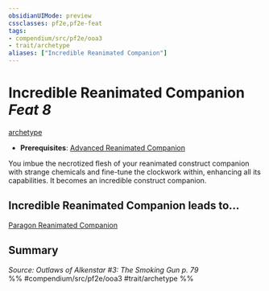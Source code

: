 ```yaml
---
obsidianUIMode: preview
cssclasses: pf2e,pf2e-feat
tags:
- compendium/src/pf2e/ooa3
- trait/archetype
aliases: ["Incredible Reanimated Companion"]
---
```

# Incredible Reanimated Companion  *Feat 8*  
[archetype](rules/traits/archetype.md "Archetype Feat Trait")  

- **Prerequisites**: [Advanced Reanimated Companion](compendium/feats/advanced-reanimated-companion-ooa3.md)

You imbue the necrotized flesh of your reanimated construct companion with strange chemicals and fine-tune the clockwork within, enhancing all its capabilities. It becomes an incredible construct companion.

## Incredible Reanimated Companion leads to...

[Paragon Reanimated Companion](compendium/feats/paragon-reanimated-companion-ooa3.md)

## Summary

*Source: Outlaws of Alkenstar #3: The Smoking Gun p. 79*  
%% #compendium/src/pf2e/ooa3 #trait/archetype %%